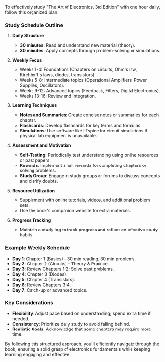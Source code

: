To effectively study "The Art of Electronics, 3rd Edition" with one hour daily, follow this organized plan:

### Study Schedule Outline

1. **Daily Structure**
   - **30 minutes**: Read and understand new material (theory).
   - **30 minutes**: Apply concepts through problem-solving or simulations.

2. **Weekly Focus**
   - Weeks 1-4: Foundations (Chapters on circuits, Ohm's law, Kirchhoff's laws, diodes, transistors).
   - Weeks 5-8: Intermediate topics (Operational Amplifiers, Power Supplies, Oscillators).
   - Weeks 9-12: Advanced topics (Feedback, Filters, Digital Electronics).
   - Weeks 13-16: Review and Integration.

3. **Learning Techniques**
   - **Notes and Summaries**: Create concise notes or summaries for each chapter.
   - **Flashcards**: Develop flashcards for key terms and formulas.
   - **Simulations**: Use software like LTspice for circuit simulations if physical lab equipment is unavailable.

4. **Assessment and Motivation**
   - **Self-Testing**: Periodically test understanding using online resources or past papers.
   - **Rewards**: Implement small rewards for completing chapters or solving problems.
   - **Study Group**: Engage in study groups or forums to discuss concepts and clarify doubts.

5. **Resource Utilization**
   - Supplement with online tutorials, videos, and additional problem sets.
   - Use the book's companion website for extra materials.

6. **Progress Tracking**
   - Maintain a study log to track progress and reflect on effective study habits.

### Example Weekly Schedule

- **Day 1**: Chapter 1 (Basics) – 30 min reading; 30 min problems.
- **Day 2**: Chapter 2 (Circuits) – Theory & Practice.
- **Day 3**: Review Chapters 1-2; Solve past problems.
- **Day 4**: Chapter 3 (Diodes).
- **Day 5**: Chapter 4 (Transistors).
- **Day 6**: Review Chapters 3-4.
- **Day 7**: Catch-up or advanced topics.

### Key Considerations
- **Flexibility**: Adjust pace based on understanding; spend extra time if needed.
- **Consistency**: Prioritize daily study to avoid falling behind.
- **Realistic Goals**: Acknowledge that some chapters may require more time.

By following this structured approach, you'll efficiently navigate through the book, ensuring a solid grasp of electronics fundamentals while keeping 
learning engaging and effective.